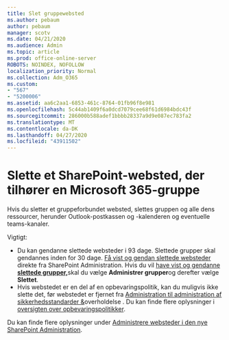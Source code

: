 ```yaml
---
title: Slet gruppewebsted
ms.author: pebaum
author: pebaum
manager: scotv
ms.date: 04/21/2020
ms.audience: Admin
ms.topic: article
ms.prod: office-online-server
ROBOTS: NOINDEX, NOFOLLOW
localization_priority: Normal
ms.collection: Adm_O365
ms.custom:
- "567"
- "5200006"
ms.assetid: aa6c2aa1-6853-461c-8764-01fb96f8e981
ms.openlocfilehash: 5c44ab1409f6a0dcd7079cee68f61d6984bdc43f
ms.sourcegitcommit: 286000b588adef1bbbb28337a9d9e087ec783fa2
ms.translationtype: MT
ms.contentlocale: da-DK
ms.lasthandoff: 04/27/2020
ms.locfileid: "43911502"
---
```

# <a name="delete-a-sharepoint-site-that-belongs-to-an-microsoft-365-group"></a>Slette et SharePoint-websted, der tilhører en Microsoft 365-gruppe

Hvis du sletter et gruppeforbundet websted, slettes gruppen og alle dens ressourcer, herunder Outlook-postkassen og -kalenderen og eventuelle teams-kanaler.
  
Vigtigt:

- Du kan gendanne slettede websteder i 93 dage. Slettede grupper skal gendannes inden for 30 dage. [Få vist og gendan slettede websteder](https://admin.microsoft.com/sharepoint?page=recyclebin&modern=true) direkte fra SharePoint Administration. Hvis du vil [have vist og gendanne **slettede grupper,**](https://outlook.office.com/people/group/deleted)skal du vælge **Administrer grupper**og derefter vælge **Slettet**.
- Hvis webstedet er en del af en opbevaringspolitik, kan du muligvis ikke slette det, før webstedet er fjernet fra [Administration til administration af sikkerhedsstandarder &](https://protection.office.com/?rfr=AdminCenter#/retention)overholdelse . Du kan finde flere oplysninger i [oversigten over opbevaringspolitikker](https://docs.microsoft.com/office365/securitycompliance/retention-policies#content-in-onedrive-accounts-and-sharepoint-sites).
  
Du kan finde flere oplysninger under [Administrere websteder i den nye SharePoint Administration](https://docs.microsoft.com/sharepoint/manage-sites-in-new-admin-center).
